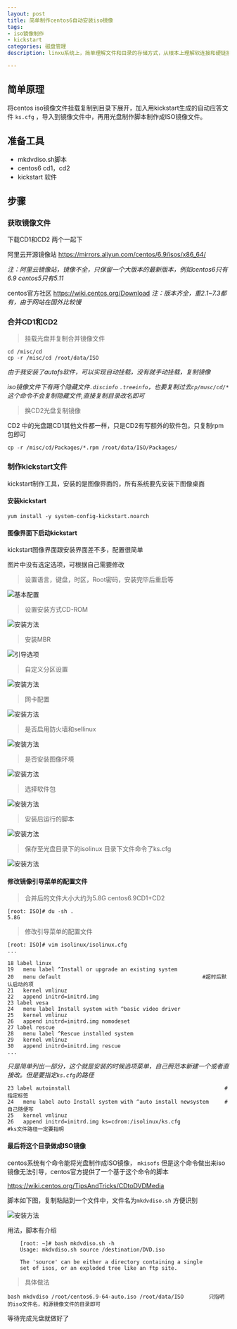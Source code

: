 ```yaml
---
layout: post
title: 简单制作centos6自动安装iso镜像
tags: 
- iso镜像制作
- kickstart 
categories: 磁盘管理
description: linxu系统上，简单理解文件和目录的存储方式，从根本上理解软连接和硬链接

---
```

## 简单原理
将centos iso镜像文件挂载复制到目录下展开，加入用kickstart生成的自动应答文件 `ks.cfg` ，导入到镜像文件中，再用光盘制作脚本制作成ISO镜像文件。

<!-- more -->

## 准备工具

- mkdvdiso.sh脚本
- centos6 cd1，cd2
- kickstart 软件

## 步骤

### 获取镜像文件

下载CD1和CD2 两个一起下

阿里云开源镜像站 <https://mirrors.aliyun.com/centos/6.9/isos/x86_64/>

*注：阿里云镜像站，镜像不全，只保留一个大版本的最新版本，例如centos6只有6.9 centos5只有5.11*

centos官方社区 <https://wiki.centos.org/Download>
*注：版本齐全，重2.1~7.3都有，由于网站在国外比较慢*

### 合并CD1和CD2

> 挂载光盘并复制合并镜像文件
	
	cd /misc/cd       
	cp -r /misc/cd /root/data/ISO

*由于我安装了autofs软件，可以实现自动挂载，没有就手动挂载，复制镜像*

*iso镜像文件下有两个隐藏文件`.discinfo`  `.treeinfo`，也要复制过去`cp/musc/cd/*` 这个命令不会复制隐藏文件,直接复制目录改名即可*

> 换CD2光盘复制镜像

CD2 中的光盘跟CD1其他文件都一样，只是CD2有写额外的软件包，只复制rpm包即可

	cp -r /misc/cd/Packages/*.rpm /root/data/ISO/Packages/

### 制作kickstart文件

kickstart制作工具，安装的是图像界面的，所有系统要先安装下图像桌面

#### 安装kickstart

	yum install -y system-config-kickstart.noarch

#### 图像界面下启动kickstart

kickstart图像界面跟安装界面差不多，配置很简单

图片中没有选定选项，可根据自己需要修改

> 设置语言，键盘，时区，Root密码，安装完毕后重启等

![基本配置](http://47.91.157.219/images/ks/2017-08-12-ks.png)

> 设置安装方式CD-ROM

![安装方法](http://47.91.157.219/images/ks/2017-08-12-ks2.png)

> 安装MBR

![引导选项](http://47.91.157.219/images/ks/2017-08-12-ks3.png)

> 自定义分区设置

![安装方法](http://47.91.157.219/images/ks/2017-08-12-ks4.png)

> 网卡配置

![安装方法](http://47.91.157.219/images/ks/2017-08-12-ks5.png)

> 是否启用防火墙和sellinux

![安装方法](http://47.91.157.219/images/ks/2017-08-12-ks6.png)

> 是否安装图像环境

![安装方法](http://47.91.157.219/images/ks/2017-08-12-ks7.png)

> 选择软件包

![安装方法](http://47.91.157.219/images/ks/2017-08-12-ks8.png)

> 安装后运行的脚本

![安装方法](http://47.91.157.219/images/ks/2017-08-12-ks9.png)

> 保存至光盘目录下的isolinux 目录下文件命令了ks.cfg

![安装方法](http://47.91.157.219/images/ks/2017-08-12-ks10.png)

#### 修改镜像引导菜单的配置文件

> 合并后的文件大小大约为5.8G centos6.9CD1+CD2

 	[root: ISO]# du -sh .
	5.8G

> 修改引导菜单的配置文件

	[root: ISO]# vim isolinux/isolinux.cfg 
	...

	18 label linux
 	19   menu label ^Install or upgrade an existing system
 	20   menu default                                             #超时后默认启动的项
	21   kernel vmlinuz
	22   append initrd=initrd.img
 	23 label vesa
 	24   menu label Install system with ^basic video driver
 	25   kernel vmlinuz
 	26   append initrd=initrd.img nomodeset
	27 label rescue
 	28   menu label ^Rescue installed system
 	29   kernel vmlinuz
 	30   append initrd=initrd.img rescue
	...

*只是简单列出一部分，这个就是安装的时候选项菜单，自己照范本新建一个或者直接改。但是要指定`ks.cfg`的路径*


	23 label autoinstall                                                 #指定标签
 	24   menu label auto Install system with ^auto install newsystem     #自己随便写
 	25   kernel vmlinuz
 	26   append initrd=initrd.img ks=cdrom:/isolinux/ks.cfg              #ks文件路径一定要指明



#### 最后将这个目录做成ISO镜像

centos系统有个命令能将光盘制作成ISO镜像， `mkisofs` 但是这个命令做出来iso镜像无法引导，centos官方提供了一个基于这个命令的脚本

<https://wiki.centos.org/TipsAndTricks/CDtoDVDMedia>

脚本如下图，复制粘贴到一个文件中，文件名为`mkdvdiso.sh` 方便识别

![安装方法](http://47.91.157.219/images/ks/2017-08-12-iso.png)

用法，脚本有介绍

		[root: ~]# bash mkdvdiso.sh -h
		Usage: mkdvdiso.sh source /destination/DVD.iso

        The 'source' can be either a directory containing a single
        set of isos, or an exploded tree like an ftp site.

> 具体做法

	bash mkdvdiso /root/centos6.9-64-auto.iso /root/data/ISO        只指明的iso文件名，和源镜像文件的目录即可

等待完成光盘就做好了


